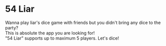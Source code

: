 # 54 Liar
Wanna play liar's dice game with friends but you didn't bring any dice to the party? <br>
This is absolute the app you are looking for! <br>
"54 Liar" supports up to maximum 5 players. Let's dice!
